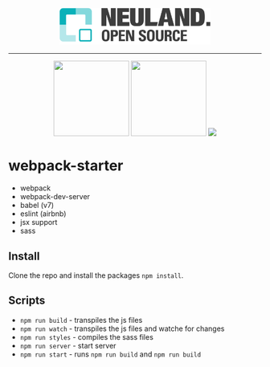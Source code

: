 <p align="center"><img src="assets/logo.png" width="300" height="auto"></p>

---

<p align="center">
  <img src="https://camo.githubusercontent.com/e69fbfc8dc529fda880b1890f43fa0aec6ab5cb6/687474703a2f2f65736c696e742e6f72672f696d672f6c6f676f2e737667" width="150" height="150">
  <img src="https://webpack.js.org/assets/icon-square-big.svg" width="150" height="150">
  <img src="https://raw.githubusercontent.com/babel/logo/master/babel.png" height="150" width="auto">
</p>

# webpack-starter
- webpack
- webpack-dev-server
- babel (v7)
- eslint (airbnb)
- jsx support
- sass

## Install
Clone the repo and install the packages `npm install`.

## Scripts
- `npm run build` - transpiles the js files
- `npm run watch` - transpiles the js files and watche for changes
- `npm run styles` - compiles the sass files 
- `npm run server` - start server
- `npm run start` - runs `npm run build` and `npm run build`


